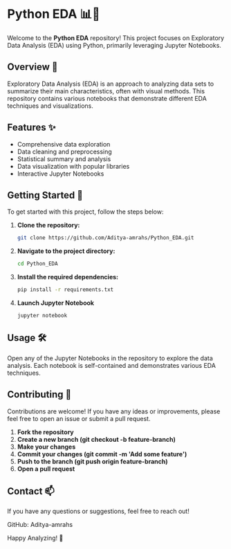 # Python EDA 📊🐍

Welcome to the **Python EDA** repository! This project focuses on Exploratory Data Analysis (EDA) using Python, primarily leveraging Jupyter Notebooks.

## Overview 📖

Exploratory Data Analysis (EDA) is an approach to analyzing data sets to summarize their main characteristics, often with visual methods. This repository contains various notebooks that demonstrate different EDA techniques and visualizations.

## Features ✨

- Comprehensive data exploration
- Data cleaning and preprocessing
- Statistical summary and analysis
- Data visualization with popular libraries
- Interactive Jupyter Notebooks

## Getting Started 🚀

To get started with this project, follow the steps below:

1. **Clone the repository:**
   ```sh
   git clone https://github.com/Aditya-amrahs/Python_EDA.git
2. **Navigate to the project directory:**
   ```sh
   cd Python_EDA
3. **Install the required dependencies:**
   ```sh
   pip install -r requirements.txt
4. **Launch Jupyter Notebook**
   ```sh
   jupyter notebook

## Usage 🛠️

Open any of the Jupyter Notebooks in the repository to explore the data analysis. Each notebook is self-contained and demonstrates various EDA techniques.

## Contributing 🤝
Contributions are welcome! If you have any ideas or improvements, please feel free to open an issue or submit a pull request.
1. **Fork the repository**
2. **Create a new branch (git checkout -b feature-branch)**
3. **Make your changes**
4. **Commit your changes (git commit -m 'Add some feature')**
5. **Push to the branch (git push origin feature-branch)**
6. **Open a pull request**

## Contact 📫
If you have any questions or suggestions, feel free to reach out!

GitHub: Aditya-amrahs

Happy Analyzing! 🎉
